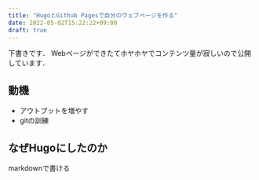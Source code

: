 ```yaml
---
title: "HugoとGithub Pagesで自分のウェブページを作る"
date: 2022-05-02T15:22:22+09:00
draft: true
---
```


下書きです．
Webページができたてホヤホヤでコンテンツ量が寂しいので公開しています．

## 動機

- アウトプットを増やす
- gitの訓練


## なぜHugoにしたのか

markdownで書ける
